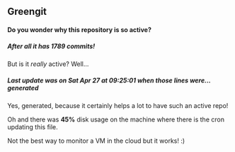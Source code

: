 ## Greengit

#### Do you wonder why this repository is so active?

##### After all it has 1789 commits!

But is it *really* active? Well...

##### Last update was on Sat Apr 27 at 09:25:01 when those lines were... generated

Yes, generated, because it certainly helps a lot to have such an active repo!

Oh and there was **45%** disk usage on the machine
where there is the cron updating this file.

Not the best way to monitor a VM in the cloud but it works! :)
